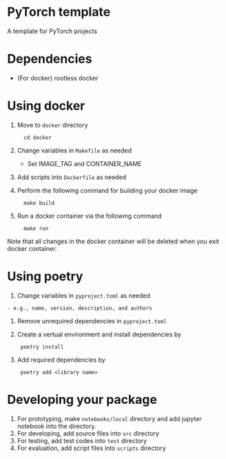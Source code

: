 # PyTorch template
A template for PyTorch projects

# Dependencies
- (For docker) rootless docker

# Using docker
  1. Move to `docker` directory

      ```
        cd docker
      ``` 
  1. Change variables in `Makefile` as needed

     - Set IMAGE_TAG and CONTAINER_NAME
  1. Add scripts into `Dockerfile` as needed
  1. Perform the following command for building your docker image

      ```
        make build
      ```
  1. Run a docker container via the following command 

      ```
        make run
      ```
  Note that all changes in the docker container will be deleted when you exit docker container. 

# Using poetry
  1. Change variables in `pyproject.toml` as needed

    - e.g., name, version, description, and authors
  1. Remove unrequired dependencies in `pyproject.toml`
  1. Create a vertual environment and install dependencies by

     ```
      poetry install
     ```
  1. Add required dependencies by

     ```
      poetry add <library name>
     ```

# Developing your package
  1. For prototyping, make `notebooks/local` directory and add jupyter notebook into the directory.
  1. For developing, add source files into `src` directory
  1. For testing, add test codes into `test` directory
  1. For evaluation, add script files into `scripts` directory


